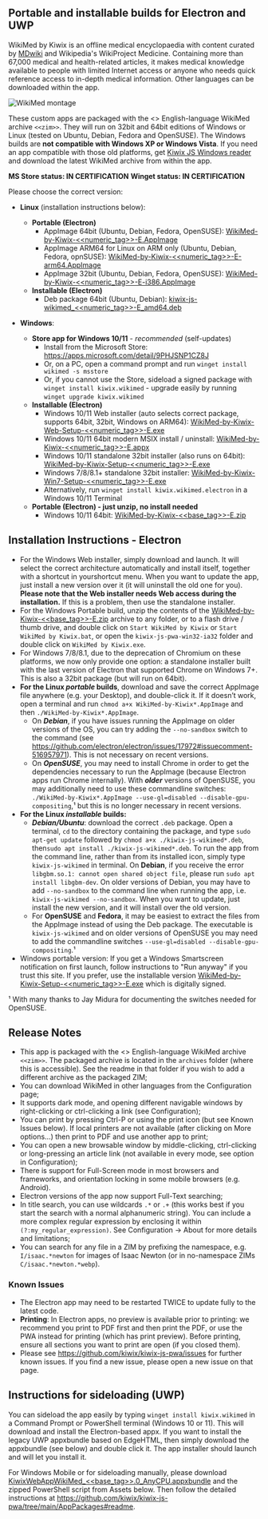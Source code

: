 ## Portable and installable builds for Electron and UWP

WikiMed by Kiwix is an offline medical encyclopaedia with content curated by [MDwiki](https://mdwiki.org/) and Wikipedia's WikiProject Medicine. Containing more than 67,000 medical and health-related articles, it makes medical knowledge available to people with limited Internet access or anyone who needs quick reference access to in-depth medical information. Other languages can be downloaded within the app.

![WikiMed montage](https://user-images.githubusercontent.com/4304337/182706203-eca53649-8dea-44b9-ac4a-b08cc05c4252.png)

These custom apps are packaged with the <<date>> English-language WikiMed archive `<<zim>>`. They will run on 32bit and 64bit editions of Windows or Linux (tested on Ubuntu, Debian, Fedora and OpenSUSE). The Windows builds are **not compatible with Windows XP or Windows Vista**. If you need an app compatible with those old platforms, get [Kiwix JS Windows reader](https://kiwix.github.io/kiwix-js-pwa/app/nwjs.html) and download the latest WikiMed archive from within the app.

**MS Store status: IN CERTIFICATION**
**Winget status: IN CERTIFICATION**

Please choose the correct version:

* **Linux** (installation instructions below):
  - **Portable (Electron)**
    + AppImage 64bit (Ubuntu, Debian, Fedora, OpenSUSE): [WikiMed-by-Kiwix-<<numeric_tag>>-E.AppImage](https://github.com/kiwix/kiwix-js-pwa/releases/download/v<<base_tag>>-WikiMed/WikiMed-by-Kiwix-<<numeric_tag>>-E.AppImage)
    + AppImage ARM64 for Linux on ARM only (Ubuntu, Debian, Fedora, opnSUSE): [WikiMed-by-Kiwix-<<numeric_tag>>-E-arm64.AppImage](https://github.com/kiwix/kiwix-js-pwa/releases/download/v<<base_tag>>-WikiMed/WikiMed-by-Kiwix-<<numeric_tag>>-E-arm64.AppImage) 
    + AppImage 32bit (Ubuntu, Debian, Fedora, OpenSUSE): [WikiMed-by-Kiwix-<<numeric_tag>>-E-i386.AppImage](https://github.com/kiwix/kiwix-js-pwa/releases/download/v<<base_tag>>-WikiMed/WikiMed-by-Kiwix-<<numeric_tag>>-E-i386.AppImage)
  - **Installable (Electron)**
    + Deb package 64bit (Ubuntu, Debian): [kiwix-js-wikimed_<<numeric_tag>>-E_amd64.deb](https://github.com/kiwix/kiwix-js-pwa/releases/download/v<<base_tag>>-WikiMed/kiwix-js-wikimed_<<numeric_tag>>-E_amd64.deb)

* **Windows**:
  - **Store app for Windows 10/11** - _recommended_ (self-updates)
    + Install from the Microsoft Store: https://apps.microsoft.com/detail/9PHJSNP1CZ8J
    + Or, on a PC, open a command prompt and run `winget install wikimed -s msstore`
    + Or, if you cannot use the Store, sideload a signed package with `winget install kiwix.wikimed` - upgrade easily by running `winget upgrade kiwix.wikimed`
  - **Installable (Electron)**
    + Windows 10/11 Web installer (auto selects correct package, supports 64bit, 32bit, Windows on ARM64): [WikiMed-by-Kiwix-Web-Setup-<<numeric_tag>>-E.exe](https://github.com/kiwix/kiwix-js-pwa/releases/download/v<<base_tag>>-WikiMed/WikiMed-by-Kiwix-Web-Setup-<<numeric_tag>>-E.exe)
    + Windows 10/11 64bit modern MSIX install / uninstall: [WikiMed-by-Kiwix-<<numeric_tag>>-E.appx](https://github.com/kiwix/kiwix-js-pwa/releases/download/v<<base_tag>>-WikiMed/WikiMed-by-Kiwix-<<numeric_tag>>-E.appx)
    + Windows 10/11 standalone 32bit installer (also runs on 64bit): [WikiMed-by-Kiwix-Setup-<<numeric_tag>>-E.exe](https://github.com/kiwix/kiwix-js-pwa/releases/download/v<<base_tag>>-WikiMed/WikiMed-by-Kiwix-Setup-<<numeric_tag>>-E.exe)
    + Windows 7/8/8.1+ standalone 32bit installer: [WikiMed-by-Kiwix-Win7-Setup-<<numeric_tag>>-E.exe](https://github.com/kiwix/kiwix-js-pwa/releases/download/v<<base_tag>>-WikiMed/WikiMed-by-Kiwix-Win7-Setup-<<numeric_tag>>-E.exe)
    + Alternatively, run `winget install kiwix.wikimed.electron` in a Windows 10/11 Terminal
  - **Portable (Electron) - just unzip, no install needed**
    + Windows 10/11 64bit: [WikiMed-by-Kiwix-<<base_tag>>-E.zip](https://github.com/kiwix/kiwix-js-pwa/releases/download/v<<base_tag>>-WikiMed/WikiMed-by-Kiwix-<<base_tag>>-E.zip)

## Installation Instructions - Electron

* For the Windows Web installer, simply download and launch. It will select the correct architecture automatically and install itself, together with a shortcut in yourshortcut menu. When you want to update the app, just install a new version over it (it will uninstall the old one for you). **Please note that the Web installer needs Web access during the installation.** If this is a problem, then use the standalone installer.
* For the Windows Portable build, unzip the contents of the [WikiMed-by-Kiwix-<<base_tag>>-E.zip](https://github.com/kiwix/kiwix-js-pwa/releases/download/v<<base_tag>>-WikiMed/WikiMed-by-Kiwix-<<base_tag>>-E.zip) archive to any folder, or to a flash drive / thumb drive, and double click on `Start WikiMed by Kiwix` or `Start WikiMed by Kiwix.bat`, or open the `kiwix-js-pwa-win32-ia32` folder and double click on `WikiMed by Kiwix.exe`.
* For Windows 7/8/8.1, due to the deprecation of Chromium on these platforms, we now only provide one option: a standalone installer built with the last version of Electron that supported Chrome on Windows 7+. This is also a 32bit package (but will run on 64bit).
* **For the Linux _portable_ builds**, download and save the correct AppImage file anywhere (e.g. your Desktop), and double-click it. If it doesn’t work, open a terminal and run `chmod a+x WikiMed-by-Kiwix*.AppImage` and then `./WikiMed-by-Kiwix*.AppImage`.
  + On **_Debian_**, if you have issues running the AppImage on older versions of the OS, you can try adding the `--no-sandbox` switch to the command (see https://github.com/electron/electron/issues/17972#issuecomment-516957971). This is not necessary on recent versions.
  + On **_OpenSUSE_**, you may need to install Chrome in order to get the dependencies necessary to run the AppImage (because Electron apps run Chrome internally). With **_older_** versions of OpenSUSE, you may additionally need to use these commandline switches: `./WikiMed-by-Kiwix*.AppImage --use-gl=disabled --disable-gpu-compositing`,¹ but this is no longer necessary in recent versions.
* **For the Linux _installable_ builds:**
  + **_Debian/Ubuntu_**: download the correct `.deb` package. Open a terminal, `cd` to the directory containing the package, and type `sudo apt-get update` followed by `chmod a+x ./kiwix-js-wikimed*.deb`, then`sudo apt install ./kiwix-js-wikimed*.deb`. To run the app from the command line, rather than from its installed icon, simply type `kiwix-js-wikimed` in terminal. On **Debian**, if you receive the error `libgbm.so.1: cannot open shared object file`, please run `sudo apt install libgbm-dev`. On older versions of Debian, you may have to add `--no-sandbox` to the command line when running the app, i.e. `kiwix-js-wikimed --no-sandbox`. When you want to update, just install the new version, and it will install over the old version.
  + For **OpenSUSE** and **Fedora**, it may be easiest to extract the files from the AppImage instead of using the Deb package. The executable is `kiwix-js-wikimed` and on older versions of OpenSUSE you may need to add the commandline switches `--use-gl=disabled --disable-gpu-compositing`.¹
* Windows portable version: If you get a Windows Smartscreen notification on first launch, follow instructions to "Run anyway" if you trust this site. If you prefer, use the installable version [WikiMed-by-Kiwix-Setup-<<numeric_tag>>-E.exe](https://github.com/kiwix/kiwix-js-pwa/releases/download/v<<base_tag>>-WikiMed/WikiMed-by-Kiwix-Setup-<<numeric_tag>>-E.exe) which is digitally signed.

¹ With many thanks to Jay Midura for documenting the switches needed for OpenSUSE.

## Release Notes

* This app is packaged with the <<date>> English-language WikiMed archive `<<zim>>`. The packaged archive is located in the `archives` folder (where this is accessible). See the readme in that folder if you wish to add a different archive as the packaged ZIM;
* You can download WikiMed in other languages from the Configuration page;
* It supports dark mode, and opening different navigable windows by right-clicking or ctrl-clicking a link (see Configuration);
* You can print by pressing Ctrl-P or using the print icon (but see Known Issues below). If local printers are not available (after clicking on More options...) then print to PDF and use another app to print;
* You can open a new browsable window by middle-clicking, ctrl-clicking or long-pressing an article link (not available in every mode, see option in Configuration);
* There is support for Full-Screen mode in most browsers and frameworks, and orientation locking in some mobile browsers (e.g. Android).
* Electron versions of the app now support Full-Text searching;
* In title search, you can use wildcards `.*` or `.+` (this works best if you start the search with a normal alphanumeric string). You can include a more complex regular expression by enclosing it within `(?:my_regular_expression)`. See Configuration -> About for more details and limitations;
* You can search for any file in a ZIM by prefixing the namespace, e.g. `I/isaac.*newton` for images of Isaac Newton (or in no-namespace ZIMs `C/isaac.*newton.*webp`).

### Known Issues

* The Electron app may need to be restarted TWICE to update fully to the latest code.
* **Printing**: In Electron apps, no preview is available prior to printing: we recommend you print to PDF first and then print the PDF, or use the PWA instead for printing (which has print preview). Before printing, ensure all sections you want to print are open (if you closed them).
* Please see https://github.com/kiwix/kiwix-js-pwa/issues for further known issues. If you find a new issue, please open a new issue on that page.

## Instructions for sideloading (UWP)

You can sideload the app easily by typing `winget install kiwix.wikimed` in a Command Prompt or PowerShell terminal (Windows 10 or 11). This will download and install the Electron-based appx. If you want to install the legacy UWP appxbundle based on EdgeHTML, then simply download the appxbundle (see below) and double click it. The app installer should launch and will let you install it.

For Windows Mobile or for sideloading manually, please download [KiwixWebAppWikiMed_<<base_tag>>.0_AnyCPU.appxbundle](https://github.com/kiwix/kiwix-js-pwa/releases/download/v<<base_tag>>-WikiMed/KiwixWebAppWikiMed_<<base_tag>>.0_AnyCPU.appxbundle) and the zipped PowerShell script from Assets below. Then follow the detailed instructions at https://github.com/kiwix/kiwix-js-pwa/tree/main/AppPackages#readme.
